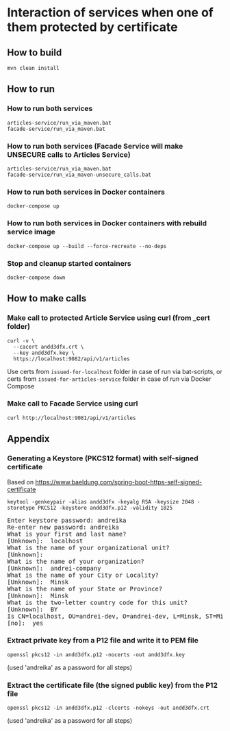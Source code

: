 
# Interaction of services when one of them protected by certificate

## How to build
```
mvn clean install
```

## How to run

### How to run both services
```
articles-service/run_via_maven.bat
facade-service/run_via_maven.bat
```

### How to run both services (Facade Service will make UNSECURE calls to Articles Service)
```
articles-service/run_via_maven.bat
facade-service/run_via_maven-unsecure_calls.bat
```

### How to run both services in Docker containers
    docker-compose up

### How to run both services in Docker containers with rebuild service image
    docker-compose up --build --force-recreate --no-deps

### Stop and cleanup started containers
    docker-compose down

## How to make calls

### Make call to protected Article Service using curl (from _cert folder)
```
curl -v \
  --cacert andd3dfx.crt \
  --key andd3dfx.key \
  https://localhost:9082/api/v1/articles
```
Use certs from `issued-for-localhost` folder in case of run via bat-scripts,
or certs from `issued-for-articles-service` folder in case of run via Docker Compose

### Make call to Facade Service using curl
```
curl http://localhost:9081/api/v1/articles
```

## Appendix

### Generating a Keystore (PKCS12 format) with self-signed certificate
Based on https://www.baeldung.com/spring-boot-https-self-signed-certificate

```
keytool -genkeypair -alias andd3dfx -keyalg RSA -keysize 2048 -storetype PKCS12 -keystore andd3dfx.p12 -validity 1825
```

<pre>
Enter keystore password: andreika
Re-enter new password: andreika
What is your first and last name?
[Unknown]:  localhost
What is the name of your organizational unit?
[Unknown]:  
What is the name of your organization?
[Unknown]:  andrei-company
What is the name of your City or Locality?
[Unknown]:  Minsk
What is the name of your State or Province?
[Unknown]:  Minsk
What is the two-letter country code for this unit?
[Unknown]:  BY
Is CN=localhost, OU=andrei-dev, O=andrei-dev, L=Minsk, ST=Minsk, C=BY correct?
[no]:  yes
</pre>

### Extract private key from a P12 file and write it to PEM file
```
openssl pkcs12 -in andd3dfx.p12 -nocerts -out andd3dfx.key
```
(used 'andreika' as a password for all steps)

### Extract the certificate file (the signed public key) from the P12 file
```
openssl pkcs12 -in andd3dfx.p12 -clcerts -nokeys -out andd3dfx.crt
```
(used 'andreika' as a password for all steps)
